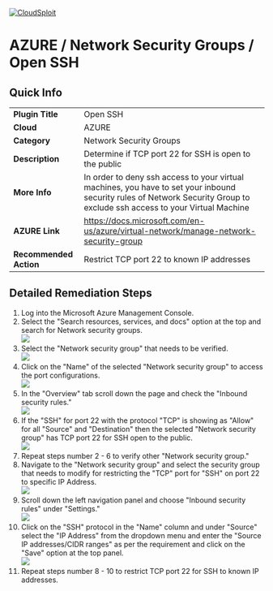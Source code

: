 [![CloudSploit](https://cloudsploit.com/img/logo-new-big-text-100.png "CloudSploit")](https://cloudsploit.com)

# AZURE / Network Security Groups / Open SSH

## Quick Info

| | |
|-|-|
| **Plugin Title** | Open SSH |
| **Cloud** | AZURE |
| **Category** | Network Security Groups |
| **Description** | Determine if TCP port 22 for SSH is open to the public |
| **More Info** | In order to deny ssh access to your virtual machines, you have to set your inbound security rules of Network Security Group to exclude ssh access to your Virtual Machine |
| **AZURE Link** | https://docs.microsoft.com/en-us/azure/virtual-network/manage-network-security-group |
| **Recommended Action** | Restrict TCP port 22 to known IP addresses |

## Detailed Remediation Steps


1. Log into the Microsoft Azure Management Console.
2. Select the "Search resources, services, and docs" option at the top and search for Network security groups. </br> <img src="/resources/azure/networksecuritygroups/open-ssh/step2.png"/>
3. Select the "Network security group" that needs to be verified. </br> <img src="/resources/azure/networksecuritygroups/open-ssh/step3.png"/>
4. Click on the "Name" of the selected "Network security group" to access the port configurations. </br> <img src="/resources/azure/networksecuritygroups/open-ssh/step4.png"/>
5. In the "Overview" tab scroll down the page and check the "Inbound security rules." </br> <img src="/resources/azure/networksecuritygroups/open-ssh/step5.png"/>
6. If the "SSH" for port 22 with the protocol "TCP" is showing as "Allow" for all "Source" and "Destination" then the selected  "Network security group" has TCP port 22 for SSH open to the public. </br> <img src="/resources/azure/networksecuritygroups/open-ssh/step6.png"/>
7. Repeat steps number 2 - 6 to verify other "Network security group." </br>
8. Navigate to the "Network security group" and select the security group that needs to modify for restricting the "TCP" port for "SSH" on port 22 to specific IP Address.</br> <img src="/resources/azure/networksecuritygroups/open-ssh/step8.png"/>
9. Scroll down the left navigation panel and choose "Inbound security rules" under "Settings."</br> <img src="/resources/azure/networksecuritygroups/open-ssh/step9.png"/>
10. Click on the "SSH" protocol in the "Name" column and under "Source" select the "IP Address" from the dropdown menu and enter the "Source IP addresses/CIDR ranges" as per the requirement and click on the "Save" option at the top panel. </br> <img src="/resources/azure/networksecuritygroups/open-ssh/step10.png"/>
11. Repeat steps number 8 - 10 to restrict TCP port 22 for SSH to known IP addresses.</br>
